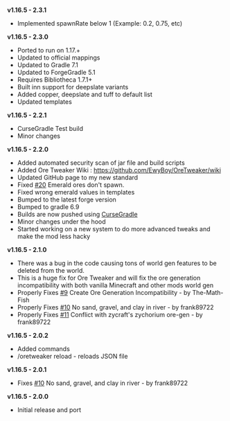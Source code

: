 **v1.16.5 - 2.3.1**  
* Implemented spawnRate below 1 (Example: 0.2, 0.75, etc)  
  
**v1.16.5 - 2.3.0**  
* Ported to run on 1.17.+  
* Updated to official mappings  
* Updated to Gradle 7.1  
* Updated to ForgeGradle 5.1  
* Requires Bibliotheca 1.7.1+  
* Built inn support for deepslate variants  
* Added copper, deepslate and tuff to default list  
* Updated templates  

**v1.16.5 - 2.2.1**  
* CurseGradle Test build  
* Minor changes  

**v1.16.5 - 2.2.0**  
* Added automated security scan of jar file and build scripts  
* Added Ore Tweaker Wiki : https://github.com/EwyBoy/OreTweaker/wiki  
* Updated GitHub page to my new standard  
* Fixed [#20](https://github.com/EwyBoy/OreTweaker/issues/20) Emerald ores don't spawn.  
* Fixed wrong emerald values in templates  
* Bumped to the latest forge version  
* Bumped to gradle 6.9  
* Builds are now pushed using [CurseGradle](https://github.com/matthewprenger/CurseGradle)  
* Minor changes under the hood  
* Started working on a new system to do more advanced tweaks and make the mod less hacky  

**v1.16.5 - 2.1.0**  
* There was a bug in the code causing tons of world gen features to be deleted from the world.  
* This is a huge fix for Ore Tweaker and will fix the ore generation incompatibility with both vanilla Minecraft and other mods world gen  
* Properly Fixes [#9](https://github.com/EwyBoy/OreTweaker/issues/9) Create Ore Generation Incompatibility - by The-Math-Fish  
* Properly Fixes [#10](https://github.com/EwyBoy/OreTweaker/issues/10) No sand, gravel, and clay in river - by frank89722  
* Properly Fixes [#11](https://github.com/EwyBoy/OreTweaker/issues/11) Conflict with zycraft's zychorium ore-gen - by frank89722  

**v1.16.5 - 2.0.2**  
* Added commands  
* /oretweaker reload - reloads JSON file

**v1.16.5 - 2.0.1**  
* Fixes [#10](https://github.com/EwyBoy/OreTweaker/issues/10) No sand, gravel, and clay in river - by frank89722

**v1.16.5 - 2.0.0**  
* Initial release and port
